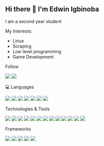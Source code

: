 ## Hi there 👋 I'm Edwin Igbinoba


I am a second year student

My Interests:
* Linux
* Scraping
* Low level programming
* Game Development

Follow

<span>
  <a target="_blank" href="https://x.com/yamlof"><img src="https://img.shields.io/badge/X-%23000000.svg?style=for-the-badge&logo=X&logoColor=white"></a>
  <a target="_blank" href="https://www.linkedin.com/in/edwin-igbinoba-james/"><img src="https://custom-icon-badges.demolab.com/badge/LinkedIn-0A66C2?style=for-the-badge&logo=linkedin-white&logoColor=fff"></a>
</span>

💻 Languages

<span> 
  <img src="https://img.shields.io/badge/HTML5-E34F26?style=for-the-badge&logo=html5&logoColor=white">
  <img src="https://img.shields.io/badge/CSS3-1572B6?style=for-the-badge&logo=css3&logoColor=white">
  <img src="https://img.shields.io/badge/JavaScript-F7DF1E?style=for-the-badge&logo=javascript&logoColor=black">
  <img src="https://img.shields.io/badge/Java-ED8B00?style=for-the-badge&logo=java&logoColor=white">
  <img src="https://img.shields.io/badge/C-00599C?style=for-the-badge&logo=c&logoColor=white">
  <img src="https://img.shields.io/badge/python-3670A0?style=for-the-badge&logo=python&logoColor=ffdd54">
  <img src="https://img.shields.io/badge/Kotlin-%237F52FF.svg?style=for-the-badge&logo=kotlin&logoColor=white">
</span>

Technologies & Tools

<span>
  <img src="https://img.shields.io/badge/Neovim-57A143?style=for-the-badge&logo=neovim&logoColor=fff">
  <img src="https://img.shields.io/badge/IntelliJIDEA-000000.svg?style=for-the-badge&logo=intellij-idea&logoColor=white">
  <img src="https://img.shields.io/badge/Rider-000?style=for-the-badge&logo=rider&logoColor=fff">
  <img src="https://custom-icon-badges.demolab.com/badge/Visual%20Studio%20Code-0078d7.svg?style=for-the-badge&logo=vsc&logoColor=white">
  <img src="https://img.shields.io/badge/MySQL-4479A1?style=for-the-badge&logo=mysql&logoColor=fff">
  <img src="https://img.shields.io/badge/SQLite-%2307405e.svg?style=for-the-badge&logo=sqlite&logoColor=white">
  <img src="https://img.shields.io/badge/Blender-%23F5792A.svg?style=for-the-badge&logo=blender&logoColor=white">
  <img src="https://img.shields.io/badge/Krita-203759?style=for-the-badge&logo=krita&logoColor=EEF37B">
  <img src="https://img.shields.io/badge/Unity-%23000000.svg?style=for-the-badge&logo=unity&logoColor=white">
  <img src="https://img.shields.io/badge/Notion-000?style=for-the-badge&logo=notion&logoColor=fff">
  <img src="https://img.shields.io/badge/Linux-FCC624?style=for-the-badge&logo=linux&logoColor=black">
  <img src="https://img.shields.io/badge/Git-F05032?style=for-the-badge&logo=git&logoColor=fff">
  <img src="https://img.shields.io/badge/Wezterm-4E49EE?style=for-the-badge&logo=wezterm&logoColor=fff">

</span>

Frameworks

<span>
  <img src="https://img.shields.io/badge/Bootstrap-7952B3?style=for-the-badge&logo=bootstrap&logoColor=fff">
  <img src="https://img.shields.io/badge/Django-%23092E20.svg?style=for-the-badge&logo=django&logoColor=white">
  <img src="https://img.shields.io/badge/Flask-000?style=for-the-badge&logo=flask&logoColor=fff">
  <img src="https://img.shields.io/badge/Selenium-43B02A?style=for-the-badge&logo=selenium&logoColor=fff">
  <img src="https://img.shields.io/badge/Tailwind%20CSS-%2338B2AC.svg?style=for-the-badge&logo=tailwind-css&logoColor=white">
</span>









<!--<div style="text-align: center">  <img src="https://github-readme-stats.vercel.app/api?username=hhgsx&count_private=true&show_icons=true&theme=prussian" width="400"><br />  <img src="https://github-readme-stats.vercel.app/api/top-langs/?username=hhgsx&hide=php&title_color=ffffff&text_color=c9cacc&icon_color=4AB197&bg_color=1A2B34" /></div> -->









<!--
**hhgsx/hhgsx** is a ✨ _special_ ✨ repository because its `README.md` (this file) appears on your GitHub profile.

Here are some ideas to get you started:

- 🔭 I’m currently working on ...
- 🌱 I’m currently learning ...
- 👯 I’m looking to collaborate on ...
- 🤔 I’m looking for help with ...
- 💬 Ask me about ...
- 📫 How to reach me: ...
- 😄 Pronouns: ...
- ⚡ Fun fact: ...
-->
